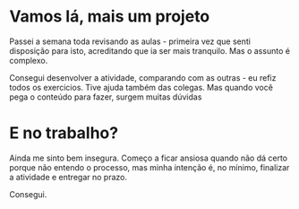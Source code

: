 # Vamos lá, mais um projeto

Passei a semana toda revisando as aulas - primeira vez que senti disposição para isto, acreditando que ia ser mais tranquilo. Mas o assunto é complexo.

Consegui desenvolver a atividade, comparando com as outras - eu refiz todos os exercicios.
Tive ajuda também das colegas. Mas quando você pega o conteúdo para fazer, surgem muitas dúvidas

# E no trabalho?

Ainda me sinto bem insegura. Começo a ficar ansiosa quando não dá certo porque não entendo o processo, mas minha intenção é, no mínimo, finalizar a atividade e entregar no prazo.

Consegui.


